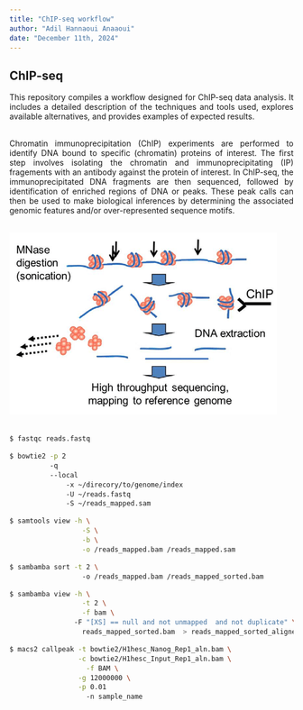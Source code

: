 ```yaml
---
title: "ChIP-seq workflow"
author: "Adil Hannaoui Anaaoui"
date: "December 11th, 2024"
---
```


## ChIP-seq
<div align="justify">
This repository compiles a workflow designed for ChIP-seq data analysis. It includes a detailed description of the techniques and tools used, explores available alternatives, and provides examples of expected results.<br><br>

Chromatin immunoprecipitation (ChIP) experiments are performed to identify DNA bound to specific (chromatin) proteins of interest. The first step involves isolating the chromatin and immunoprecipitating (IP) fragements with an antibody against the protein of interest. In ChIP-seq, the immunoprecipitated DNA fragments are then sequenced, followed by identification of enriched regions of DNA or peaks. These peak calls can then be used to make biological inferences by determining the associated genomic features and/or over-represented sequence motifs.<br><br>
</div>

![ChIP Workflow](./img/ChIP_technique.png)<br><br>


```bash
$ fastqc reads.fastq
```

```bash
$ bowtie2 -p 2
          -q
          --local 
		      -x ~/direcory/to/genome/index 
		      -U ~/reads.fastq 
		      -S ~/reads_mapped.sam
```

```bash
$ samtools view -h \
	              -S \
	              -b \
	              -o /reads_mapped.bam /reads_mapped.sam
```

```bash
$ sambamba sort -t 2 \ 
	              -o /reads_mapped.bam /reads_mapped_sorted.bam 
```

```bash
$ sambamba view -h \
	              -t 2 \
	              -f bam \ 
                -F "[XS] == null and not unmapped  and not duplicate" \ 
	              reads_mapped_sorted.bam  > reads_mapped_sorted_aligned.bam 
```

```bash
$ macs2 callpeak -t bowtie2/H1hesc_Nanog_Rep1_aln.bam \
                 -c bowtie2/H1hesc_Input_Rep1_aln.bam \
 	               -f BAM \
                 -g 12000000 \
                 -p 0.01
	               -n sample_name 
```
